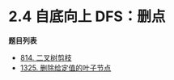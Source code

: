 # 2.4 自底向上 DFS：删点

**题目列表**

- [814. 二叉树剪枝](https://leetcode.cn/problems/binary-tree-pruning/description/)
- [1325. 删除给定值的叶子节点](https://leetcode.cn/problems/delete-leaves-with-a-given-value/description/)

